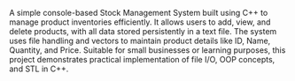 A simple console-based Stock Management System built using C++ to manage product inventories efficiently. It allows users to add, view, and delete products, with all data stored persistently in a text file. The system uses file handling and vectors to maintain product details like ID, Name, Quantity, and Price. Suitable for small businesses or learning purposes, this project demonstrates practical implementation of file I/O, OOP concepts, and STL in C++.

